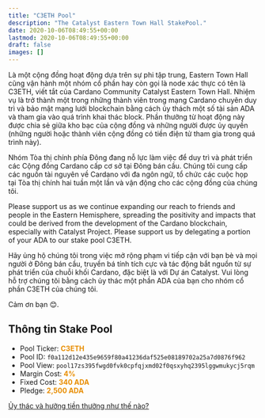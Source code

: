 ```yaml
---
title: "C3ETH Pool"
description: "The Catalyst Eastern Town Hall StakePool."
date: 2020-10-06T08:49:55+00:00
lastmod: 2020-10-06T08:49:55+00:00
draft: false
images: []
---
```


<style>
   div{
    text-align: left;
   }
   b{
    color: #e88d00;
   }

    </style>

<div>
  Là một cộng đồng hoạt động dựa trên sự phi tập trung, Eastern Town Hall cũng vận hành một nhóm cổ phần hay còn gọi là node xác thực có tên là C3ETH, viết tắt của Cardano Community Catalyst Eastern Town Hall. Nhiệm vụ là trở thành một trong những thành viên trong mạng Cardano chuyên duy trì và bảo mật mạng lưới blockchain bằng cách ủy thách một số tài sản ADA và tham gia vào quá trình khai thác block. Phần thưởng từ hoạt động này được chia sẻ giữa kho bạc của cộng đồng và những người được ủy quyền (những người hoặc thành viên cộng đồng có tiền điện tử tham gia trong quá trình này).

Nhóm Tòa thị chính phía Đông đang nỗ lực làm việc để duy trì và phát triển các Cộng đồng Cardano cấp cơ sở tại Đông bán cầu. Chúng tôi cung cấp các nguồn tài nguyên về Cardano với đa ngôn ngữ, tổ chức các cuộc họp tại Tòa thị chính hai tuần một lần và vận động cho các cộng đồng của chúng tôi.

Please support us as we continue expanding our reach to friends and people in the Eastern Hemisphere, spreading the positivity and impacts that could be derived from the development of the Cardano blockchain, especially with Catalyst Project.
Please support us by delegating a portion of your ADA to our stake pool C3ETH.

Hãy ủng hộ chúng tôi trong việc mở rộng phạm vi tiếp cận với bạn bè và mọi người ở Đông bán cầu, truyền bá tính tích cực và tác động bắt nguồn từ sự phát triển của chuỗi khối Cardano, đặc biệt là với Dự án Catalyst.
Vui lòng hỗ trợ chúng tôi bằng cách ủy thác một phần ADA của bạn cho nhóm cổ phần C3ETH của chúng tôi.

Cảm ơn bạn 😊.

<div>

## Thông tin Stake Pool

- Pool Ticker: <b>C3ETH</b>
- Pool ID: `f0a112d12e435e9659f80a41236daf525e08189702a25a7d0876f962`
- Pool View: `pool17zs395fwgd0fvk0cpfqjxmd02f0qsxyhq2395lggwmukycj5rqm`
- Margin Cost: <b>4%</b>
- Fixed Cost: <b>340 ADA</b>
- Pledge: <b>2,500 ADA</b>

<a href="https://docs.cardano.org/new-to-cardano/how-to-delegate" target="_blank"> Ủy thác và hưởng tiền thưởng như thế nào? </a>
